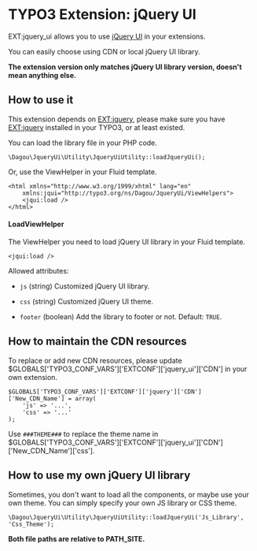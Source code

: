 # TYPO3 Extension: jQuery UI
EXT:jquery_ui allows you to use [jQuery UI](http://jqueryui.com/) in your extensions.

You can easily choose using CDN or local jQuery UI library.

**The extension version only matches jQuery UI library version, doesn't mean anything else.**

## How to use it
This extension depends on [EXT:jquery](https://github.com/billdagou/jquery), please make sure you have [EXT:jquery](https://github.com/billdagou/jquery) installed in your TYPO3, or at least existed.

You can load the library file in your PHP code.

	\Dagou\JqueryUi\Utility\JqueryUiUtility::loadJqueryUi();

Or, use the ViewHelper in your Fluid template.

	<html xmlns="http://www.w3.org/1999/xhtml" lang="en"
		xmlns:jqui="http://typo3.org/ns/Dagou/JqueryUi/ViewHelpers">
		<jqui:load />
	</html>

#### LoadViewHelper
The ViewHelper you need to load jQuery UI library in your Fluid template.

	<jqui:load />

Allowed attributes:

- `js` (string)
Customized jQuery UI library.

- `css` (string)
Customized jQuery UI theme.

- `footer` (boolean)
Add the library to footer or not. Default: `TRUE`.

## How to maintain the CDN resources
To replace or add new CDN resources, please update $GLOBALS\['TYPO3\_CONF\_VARS'\]\['EXTCONF'\]\['jquery_ui'\]\['CDN'\] in your own extension.

	$GLOBALS['TYPO3_CONF_VARS']['EXTCONF']['jquery']['CDN']['New_CDN_Name'] = array(
		'js' => '...',
		'css' => '...'
	);

Use `###THEME###` to replace the theme name in $GLOBALS\['TYPO3\_CONF\_VARS'\]\['EXTCONF'\]\['jquery\_ui'\]\['CDN'\]\['New\_CDN\_Name'\]\['css'\].

## How to use my own jQuery UI library
Sometimes, you don't want to load all the components, or maybe use your own theme. You can simply specify your own JS library or CSS theme.

	\Dagou\JqueryUi\Utility\JqueryUiUtility::loadJqueryUi('Js_Library', 'Css_Theme');

**Both file paths are relative to PATH_SITE.**